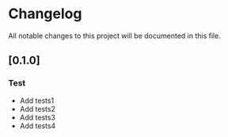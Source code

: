 # Changelog

All notable changes to this project will be documented in this file.

## [0.1.0] 

### Test

- Add tests1
- Add tests2
- Add tests3
- Add tests4

<!-- generated by git-cliff -->
